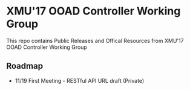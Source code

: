 # XMU'17 OOAD Controller Working Group
This repo contains Public Releases and Offical Resources from XMU'17 OOAD Controller Working Group

## Roadmap
* 11/19 First Meeting - RESTful API URL draft (Private)
